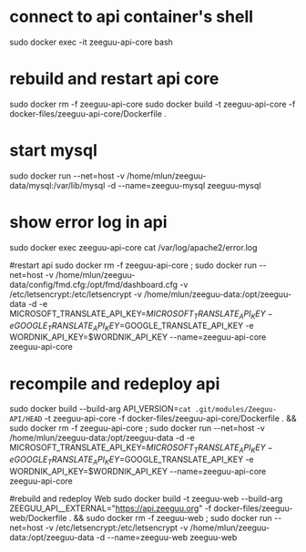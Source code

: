 
# connect to api container's shell
sudo docker exec -it zeeguu-api-core bash

# rebuild and restart api core
sudo docker rm -f zeeguu-api-core
sudo docker build -t zeeguu-api-core -f docker-files/zeeguu-api-core/Dockerfile .

# start mysql
sudo docker run --net=host -v /home/mlun/zeeguu-data/mysql:/var/lib/mysql -d --name=zeeguu-mysql zeeguu-mysql


# show error log in api
sudo docker exec zeeguu-api-core cat /var/log/apache2/error.log

#restart api
sudo docker rm -f zeeguu-api-core ; sudo docker run --net=host -v /home/mlun/zeeguu-data/config/fmd.cfg:/opt/fmd/dashboard.cfg -v /etc/letsencrypt:/etc/letsencrypt -v /home/mlun/zeeguu-data:/opt/zeeguu-data -d -e MICROSOFT_TRANSLATE_API_KEY=$MICROSOFT_TRANSLATE_API_KEY -e GOOGLE_TRANSLATE_API_KEY=$GOOGLE_TRANSLATE_API_KEY -e WORDNIK_API_KEY=$WORDNIK_API_KEY  --name=zeeguu-api-core zeeguu-api-core


# recompile and redeploy api

sudo docker build --build-arg API_VERSION=`cat .git/modules/Zeeguu-API/HEAD` -t zeeguu-api-core -f docker-files/zeeguu-api-core/Dockerfile . && sudo docker rm -f zeeguu-api-core ; sudo docker run --net=host -v /home/mlun/zeeguu-data:/opt/zeeguu-data -d -e MICROSOFT_TRANSLATE_API_KEY=$MICROSOFT_TRANSLATE_API_KEY -e GOOGLE_TRANSLATE_API_KEY=$GOOGLE_TRANSLATE_API_KEY -e WORDNIK_API_KEY=$WORDNIK_API_KEY  --name=zeeguu-api-core zeeguu-api-core

#rebuild and redeploy Web
sudo docker build -t zeeguu-web --build-arg ZEEGUU_API__EXTERNAL="https://api.zeeguu.org" -f docker-files/zeeguu-web/Dockerfile . && sudo docker rm -f zeeguu-web ; sudo docker run --net=host -v /etc/letsencrypt:/etc/letsencrypt -v /home/mlun/zeeguu-data:/opt/zeeguu-data -d --name=zeeguu-web zeeguu-web

